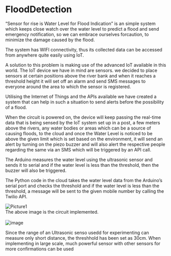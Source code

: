 # FloodDetection
“Sensor for rise is Water Level for Flood Indication” is an simple system which keeps close watch over the water level to predict a flood and send emergency notification, so we can embrace ourselves forcaution, to minimize the damage caused by the flood.

The system has WIFI connectivity, thus its collected data can be accessed from anywhere quite easily using IoT.

A solution to this problem is making use of the advanced IoT available in this world. The IoT device we have in mind are sensors. we decided to place sensors at certain positions above the river bank and when it reaches a threshold height it will set off an alarm and send SMS messages to everyone around the area to which the sensor is registered.

Utilising the Internet of Things and the APIs available we have created a system that can help
in such a situation to send alerts before the possibility of a flood.

When the circuit is powered on, the device will keep passing the real-time data that is being sensed by the IoT system set up in a post, a few meters above the rivers, any water bodies or areas which can be a source of causing floods, to the cloud and once the Water Level is noticed to be above the given limit which is set based on the environment, it will send an alert by turning on the piezo buzzer and will also alert the respective people regarding the same via an SMS which will be triggered by an API call.

The Arduino measures the water level using the ultrasonic sensor and sends it to serial and if the water level is less than the threshold, then the buzzer will also be triggered.

The Python code in the cloud takes the water level data from the Arduino’s serial port and checks the threshold and if the water level is less than the threshold, a message will be sent to the given mobile number by calling the Twilio API.

   ![Picture1](https://user-images.githubusercontent.com/48171972/176244232-5f89133d-ee98-427b-99ee-7eaa3ff79a39.png)<br/>
The above image is the circuit implemented.<br/><br/>
                           ![image](https://user-images.githubusercontent.com/48171972/176244407-d104fd1b-1b55-44da-b0ff-5e0bb323ae0a.png)

Since the range of an Ultrasonic senso usedd for experimenting can measure only short distance, the threshhold has been set as 30cm. When implementing in large scale, much powerful sensor with other sensors for more confirmations can be used
